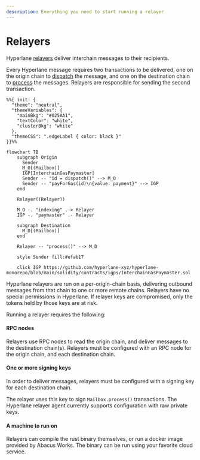 ```yaml
---
description: Everything you need to start running a relayer
---
```


# Relayers

Hyperlane [relayers](../../../protocol/agents/relayer.md) deliver interchain messages to their recipients.

Every Hyperlane message requires two transactions to be delivered, one on the origin chain to [dispatch](../../../apis/messaging-api/send.md) the message, and one on the destination chain to [process](../../../apis/messaging-api/receive.md) the messages. Relayers are responsible for sending the second transaction.

<!-- INCLUDE diagrams/interchain-gas.md -->
<!-- WARNING: copied from the included file path. Do not edit directly. -->
```mermaid
%%{ init: {
  "theme": "neutral",
  "themeVariables": {
    "mainBkg": "#025AA1",
    "textColor": "white",
    "clusterBkg": "white"
  },
  "themeCSS": ".edgeLabel { color: black }"
}}%%

flowchart TB
    subgraph Origin
      Sender
      M_O[(Mailbox)]
      IGP[InterchainGasPaymaster]
      Sender -- "id = dispatch()" --> M_O
      Sender -- "payForGas(id)\n{value: payment}" --> IGP
    end

    Relayer((Relayer))

    M_O -. "indexing" .-> Relayer
    IGP -. "paymaster" .- Relayer

    subgraph Destination
      M_D[(Mailbox)]
    end

    Relayer -- "process()" --> M_D

    style Sender fill:#efab17

    click IGP https://github.com/hyperlane-xyz/hyperlane-monorepo/blob/main/solidity/contracts/igps/InterchainGasPaymaster.sol
```

<!-- WARNING: copied from the included file path. Do not edit directly. -->
<!-- END -->

Hyperlane relayers are run on a per-origin-chain basis, delivering outbound messages from that chain to one or more remote chains. Relayers have no special permissions in Hyperlane. If relayer keys are compromised, only the tokens held by those keys are at risk.

Running a relayer requires the following:

#### RPC nodes

Relayers use RPC nodes to read the origin chain, and deliver messages to the destination chain(s). Relayers  must be configured with an RPC node for the origin chain, and each destination chain.&#x20;

#### One or more signing keys

In order to deliver messages, relayers must be configured with a signing key for each destination chain.

The relayer uses this key to sign `Mailbox.process()` transactions. The Hyperlane relayer agent currently supports configuration with raw private keys.

#### A machine to run on

Relayers can compile the rust binary themselves, or run a docker image provided by Abacus Works. The binary can be run using your favorite cloud service.
